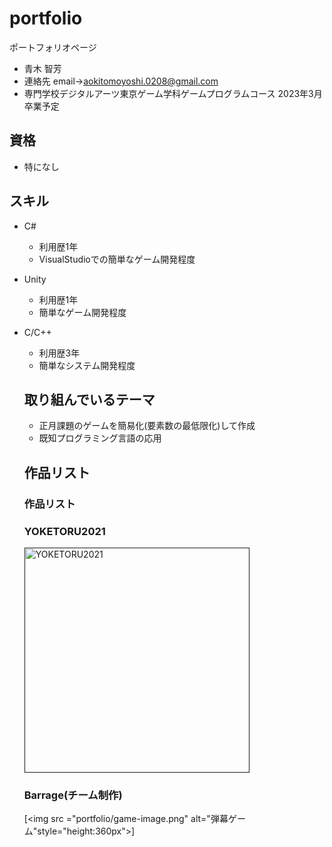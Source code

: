 # portfolio
ポートフォリオページ
- 青木 智芳
- 連絡先 email→aokitomoyoshi.0208@gmail.com
- 専門学校デジタルアーツ東京ゲーム学科ゲームプログラムコース 2023年3月卒業予定

## 資格
- 特になし

## スキル
- C#
  - 利用歴1年
  - VisualStudioでの簡単なゲーム開発程度
- Unity
  - 利用歴1年
  - 簡単なゲーム開発程度
- C/C++
  - 利用歴3年
  - 簡単なシステム開発程度

  ## 取り組んでいるテーマ
   - 正月課題のゲームを簡易化(要素数の最低限化)して作成
   - 既知プログラミング言語の応用

   ## 作品リスト

   ### 作品リスト

   ### YOKETORU2021
   [<img src="portfolio/portfolioYoketoru2021.png" alt = "YOKETORU2021" style="height:360px">]()

   ### Barrage(チーム制作)
   [<img src ="portfolio/game-image.png" alt="弾幕ゲーム"style="height:360px">]
